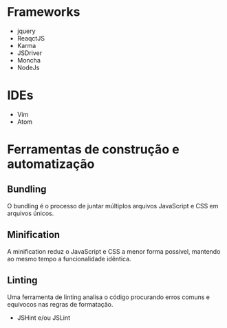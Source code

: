 


# Frameworks

* jquery
* ReaqctJS
* Karma
* JSDriver
* Moncha
* NodeJs

# IDEs

* Vim
* Atom

# Ferramentas de construção e automatização

## Bundling
O bundling é o processo de juntar múltiplos arquivos JavaScript e CSS em arquivos únicos.

## Minification
A minification reduz o JavaScript e CSS a menor forma possível, mantendo ao mesmo tempo a funcionalidade idêntica.

## Linting
Uma ferramenta de linting analisa o código procurando erros comuns e equívocos nas regras de formatação.

* JSHint e/ou JSLint
